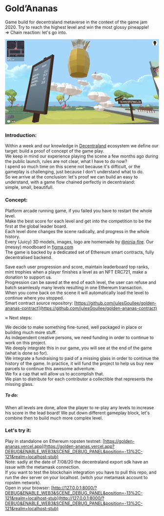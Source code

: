 Gold’Ananas 
=============

Game build for decentraland metaverse in the context of the game jam 2020.
Try to reach the highest level and win the most glossy pineapple!  
=> Chain reaction: let's go into.


![alt text](https://github.com/julesGoullee/golden-ananas/blob/master/screenshots/screenStart.png "screenStart")

### Introduction:

Within a week and our knowledge in [Decentraland](https://decentraland.org) ecosystem we define our target: build a proof of concept of the game play.  
We keep in mind our experience playing the scene a few months ago during the public launch, rules are not clear, what I have to do now?  
I spend so much time on this scene not because it's difficult, or the gameplay is challenging, just because I don't understand what to do.  
So we arrive at the conclusion: let's proof we can build an easy to understand, with a game flow chained perfectly in decentraland:  
simple, small, beautifull.

### Concept:

Platform arcade running game, if you failed you have to restart the whole level.  
Make the best score for each level and get into the competition to be the first at the global leader board.  
Each level done changes the scene radically, and progress in the whole history.  
Every (Juicy) 3D models, images, logo are homemade by [@ninja-fire](https://github.com/ninja-fire). Our (messy) moodboard in [figma.com](https://www.figma.com/file/kkYNHc3aGHDSNXKWw6peBi/goldananas?node-id=1%3A2)  
The game is backed by a dedicated set of Ethereum smart contracts, fully decentralised backend.

Save each user progression and score, maintain leaderboard top ranks, mint trophies when a player finishes a level as an NFT ERC721, make a donation to support us.  
Progression can be saved at the end of each level, the user can refuse and batch seamlessly many levels resulting in one Ethereum transaction.  
When you come back on the scene it will automatically load the level to continue where you stopped.  
Smart contract source repository: [https://github.com/julesGoullee/golden-ananas-contract](https://github.com/julesGoullee/golden-ananas-contract)


≈ Next steps:

We decide to make something fine-tuned, well packaged in place or building much more stuff.  
As independent creative persons, we need funding in order to continue to work on this project.  
We deeply integrate this in our game, you will see at the end of the game (what is done so for).  
We integrate a fundraising to paid of a missing glass in order to continue the history of the game.
In practice, it will fund the project to help us buy new parcels to continue this awesome adventure.  
We fix a cap that will allow us to accomplish that.  
We plan to distribute for each contributor a collectible that represents the missing glass.

##### To do:
	
When all levels are done, allow the player to re-play any levels to increase his score in the lead board!
We put down different gameplay block, let's combine then to build much more complex level.

### Let's try it:

Play in standalone on Ethereum ropsten testnet: [https://golden-ananas.vercel.app](https://golden-ananas.vercel.app?DEBUG&ENABLE_WEB3&SCENE_DEBUG_PANEL&position=-13%2C-121&realm=localhost-stub)  
Note: sadly at the date of 7/08/20 the decentraland export sdk have an issue with the metamask connection.  
If you want to test the blockchain integration you have to pull this repo, and run the dev server on your localhost. (witch  your metamask account to ropsten network).  
Open in your browser: [http://127.0.0.1:8000/?DEBUG&ENABLE_WEB3&SCENE_DEBUG_PANEL&position=-13%2C-121&realm=localhost-stub](http://127.0.0.1:8000/?DEBUG&ENABLE_WEB3&SCENE_DEBUG_PANEL&position=-13%2C-121&realm=localhost-stub)

